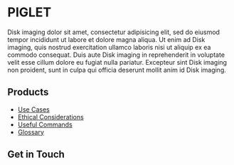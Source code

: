# PIGLET
Disk imaging dolor sit amet, consectetur adipisicing elit, sed do eiusmod tempor incididunt ut labore et dolore magna aliqua. Ut enim ad Disk imaging, quis nostrud exercitation ullamco laboris nisi ut aliquip ex ea commodo consequat. Duis aute Disk imaging in reprehenderit in voluptate velit esse cillum dolore eu fugiat nulla pariatur. Excepteur sint Disk imaging non proident, sunt in culpa qui officia deserunt mollit anim id Disk imaging.

## Products
- [Use Cases](use-cases.md)
- [Ethical Considerations](ethical-considerations.md)
- [Useful Commands](useful-commands.md)
- [Glossary](glossary.md)

## Get in Touch
